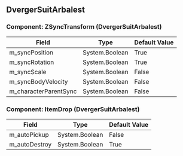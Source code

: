 ## DvergerSuitArbalest

### Component: ZSyncTransform (DvergerSuitArbalest)

|Field|Type|Default Value|
|---|---|---|
|m_syncPosition|System.Boolean|True|
|m_syncRotation|System.Boolean|True|
|m_syncScale|System.Boolean|False|
|m_syncBodyVelocity|System.Boolean|False|
|m_characterParentSync|System.Boolean|False|

### Component: ItemDrop (DvergerSuitArbalest)

|Field|Type|Default Value|
|---|---|---|
|m_autoPickup|System.Boolean|False|
|m_autoDestroy|System.Boolean|True|

